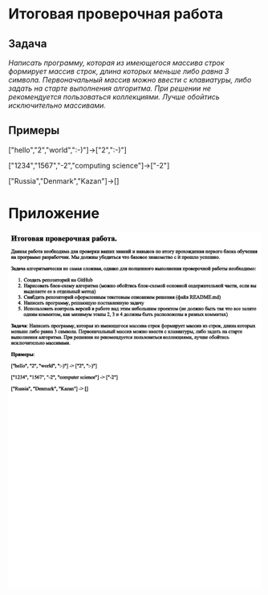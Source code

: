 # Итоговая проверочная работа
## Задача
*Написать программу, которая из имеющегося массива строк формирует массив строк,
длина которых меньше либо равна 3 символа. Первоначальный массив можно ввести с клавиатуры,
либо задать на старте выполнения алгоритма. При решении не рекомендуется пользоваться
коллекциями. Лучше обойтись исключительно массивами.*
## Примеры

["hello","2","world",":-)"]->["2",":-)"]

["1234","1567","-2","computing science"]->["-2"]

["Russia","Denmark","Kazan"]->[]

# Приложение
![Текст с описанием картинки](/1.png)